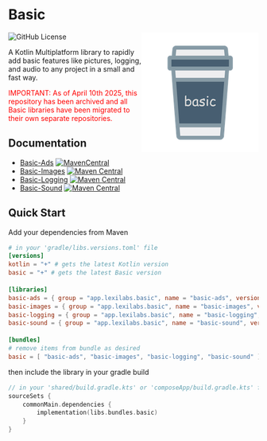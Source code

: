 # Basic
<img src="images/basic_240.png" alt="basic" align="right"/> 

![GitHub License](https://img.shields.io/github/license/lexilabs-app/basic)

A Kotlin Multiplatform library to rapidly add basic features like pictures, logging, and audio to any project in a small and fast way.

<span style="color:red;">IMPORTANT: As of April 10th 2025, this repository has been archived and all Basic libraries have been migrated to their own separate repositories.</span>

## Documentation
* [Basic-Ads](https://github.com/LexiLabs-App/basic-ads) [![MavenCentral](https://img.shields.io/maven-central/v/app.lexilabs.basic/basic-ads?color=blue)](https://central.sonatype.com/artifact/app.lexilabs.basic/basic-ads)
* [Basic-Images](https://github.com/LexiLabs-App/basic-images) [![Maven Central](https://img.shields.io/maven-central/v/app.lexilabs.basic/basic-images?color=blue)](https://central.sonatype.com/artifact/app.lexilabs.basic/basic-images)
* [Basic-Logging](https://github.com/LexiLabs-App/basic-logging) [![Maven Central](https://img.shields.io/maven-central/v/app.lexilabs.basic/basic-logging?color=blue)](https://central.sonatype.com/artifact/app.lexilabs.basic/basic-logging)
* [Basic-Sound](https://github.com/LexiLabs-App/basic-sound) [![Maven Central](https://img.shields.io/maven-central/v/app.lexilabs.basic/basic-sound?color=blue)](https://central.sonatype.com/artifact/app.lexilabs.basic/basic-sound)

## Quick Start
Add your dependencies from Maven
```toml
# in your 'gradle/libs.versions.toml' file
[versions]
kotlin = "+" # gets the latest Kotlin version
basic = "+" # gets the latest Basic version

[libraries]
basic-ads = { group = "app.lexilabs.basic", name = "basic-ads", version.ref = "basic" }
basic-images = { group = "app.lexilabs.basic", name = "basic-images", version.ref = "basic" }
basic-logging = { group = "app.lexilabs.basic", name = "basic-logging", version.ref = "basic" }
basic-sound = { group = "app.lexilabs.basic", name = "basic-sound", version.ref = "basic" }

[bundles]
# remove items from bundle as desired
basic = [ "basic-ads", "basic-images", "basic-logging", "basic-sound" ]
```
then include the library in your gradle build
```kotlin
// in your 'shared/build.gradle.kts' or 'composeApp/build.gradle.kts' file
sourceSets {
    commonMain.dependencies {
        implementation(libs.bundles.basic)
    }
}
```